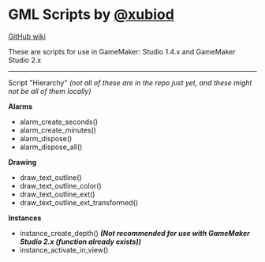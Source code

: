 # GML Scripts by [@xubiod](https://twitter.com/Xubiod)

[GitHub wiki](https://github.com/xubiod/gml-scripts/wiki)

These are scripts for use in GameMaker: Studio 1.4.x and GameMaker Studio 2.x

---

Script "Hierarchy"
*(not all of these are in the repo just yet, and these might not be all of them locally)*

**Alarms**
 * alarm_create_seconds()
 * alarm_create_minutes()
 * alarm_dispose()
 * alarm_dispose_all()
 
**Drawing**
 * draw_text_outline()
 * draw_text_outline_color()
 * draw_text_outline_ext()
 * draw_text_outline_ext_transformed()

**Instances**
 * instance_create_depth() **_(Not recommended for use with GameMaker Studio 2.x (function already exists))_**
 * instance_activate_in_view()
 

